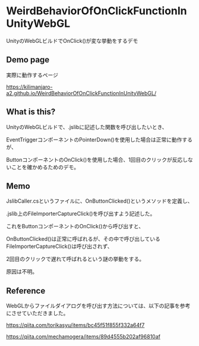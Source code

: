 # WeirdBehaviorOfOnClickFunctionInUnityWebGL
UnityのWebGLビルドでOnClick()が変な挙動をするデモ


## Demo page
実際に動作するページ

https://kilimanjaro-a2.github.io/WeirdBehaviorOfOnClickFunctionInUnityWebGL/


## What is this?

UnityのWebGLビルドで、.jslibに記述した関数を呼び出したいとき、

EventTriggerコンポーネントのPointerDown()を使用した場合は正常に動作するが、

ButtonコンポーネントのOnClick()を使用した場合、1回目のクリックが反応しないことを確かめるためのデモ。


## Memo

JslibCaller.csというファイルに、OnButtonClicked()というメソッドを定義し、

.jslib上のFileImporterCaptureClick()を呼び出すよう記述した。

これをButtonコンポーネントのOnClick()から呼び出すと、

OnButtonClicked()は正常に呼ばれるが、その中で呼び出しているFileImporterCaptureClick()は呼び出されず、

2回目のクリックで遅れて呼ばれるという謎の挙動をする。


原因は不明。


## Reference

WebGLからファイルダイアログを呼び出す方法については、以下の記事を参考にさせていただきました。


https://qiita.com/torikasyu/items/bc45f51f855f332a64f7


https://qiita.com/mechamogera/items/89d4555b202af96810af
